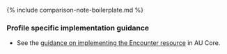 {% include comparison-note-boilerplate.md %}

### Profile specific implementation guidance
- See the [guidance on implementing the Encounter resource](https://build.fhir.org/ig/hl7au/au-fhir-core/StructureDefinition-au-core-encounter.html#profile-specific-implementation-guidance) in AU Core.
